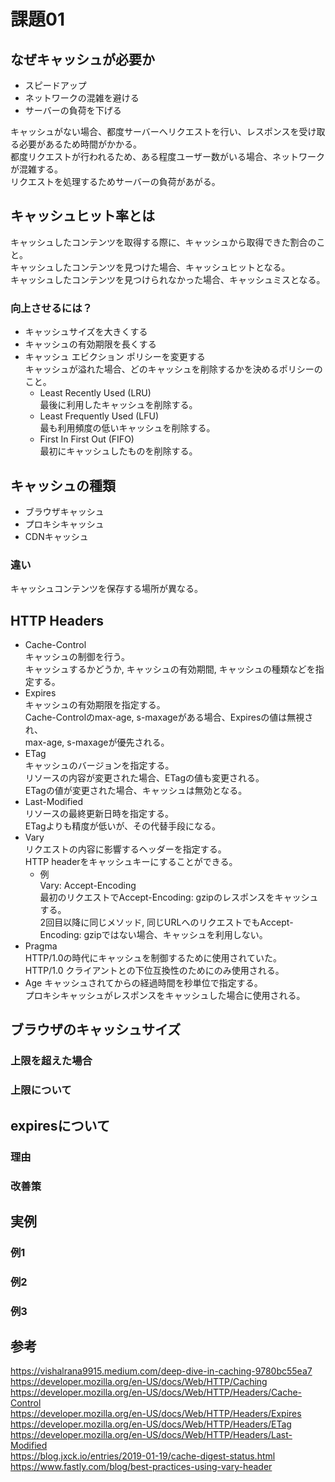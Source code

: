 # 課題01

## なぜキャッシュが必要か

- スピードアップ  
- ネットワークの混雑を避ける  
- サーバーの負荷を下げる  

キャッシュがない場合、都度サーバーへリクエストを行い、レスポンスを受け取る必要があるため時間がかかる。  
都度リクエストが行われるため、ある程度ユーザー数がいる場合、ネットワークが混雑する。  
リクエストを処理するためサーバーの負荷があがる。  

## キャッシュヒット率とは

キャッシュしたコンテンツを取得する際に、キャッシュから取得できた割合のこと。  
キャッシュしたコンテンツを見つけた場合、キャッシュヒットとなる。  
キャッシュしたコンテンツを見つけられなかった場合、キャッシュミスとなる。  

### 向上させるには？

- キャッシュサイズを大きくする  
- キャッシュの有効期限を長くする  
- キャッシュ エビクション ポリシーを変更する  
  キャッシュが溢れた場合、どのキャッシュを削除するかを決めるポリシーのこと。  
  - Least Recently Used (LRU)  
    最後に利用したキャッシュを削除する。  
  - Least Frequently Used (LFU)  
    最も利用頻度の低いキャッシュを削除する。  
  - First In First Out (FIFO)  
    最初にキャッシュしたものを削除する。  

## キャッシュの種類

- ブラウザキャッシュ  
- プロキシキャッシュ  
- CDNキャッシュ  

### 違い

キャッシュコンテンツを保存する場所が異なる。  

## HTTP Headers

- Cache-Control  
  キャッシュの制御を行う。  
  キャッシュするかどうか, キャッシュの有効期間, キャッシュの種類などを指定する。  
- Expires  
  キャッシュの有効期限を指定する。  
  Cache-Controlのmax-age, s-maxageがある場合、Expiresの値は無視され、  
  max-age, s-maxageが優先される。  
- ETag  
  キャッシュのバージョンを指定する。  
  リソースの内容が変更された場合、ETagの値も変更される。  
  ETagの値が変更された場合、キャッシュは無効となる。  
- Last-Modified  
  リソースの最終更新日時を指定する。  
  ETagよりも精度が低いが、その代替手段になる。  
- Vary  
  リクエストの内容に影響するヘッダーを指定する。  
  HTTP headerをキャッシュキーにすることができる。  
  - 例  
  Vary: Accept-Encoding  
  最初のリクエストでAccept-Encoding: gzipのレスポンスをキャッシュする。  
  2回目以降に同じメソッド, 同じURLへのリクエストでもAccept-Encoding: gzipではない場合、キャッシュを利用しない。  
- Pragma  
  HTTP/1.0の時代にキャッシュを制御するために使用されていた。  
  HTTP/1.0 クライアントとの下位互換性のためにのみ使用される。  
- Age
  キャッシュされてからの経過時間を秒単位で指定する。  
  プロキシキャッシュがレスポンスをキャッシュした場合に使用される。  

## ブラウザのキャッシュサイズ

### 上限を超えた場合

### 上限について

## expiresについて

### 理由

### 改善策

## 実例

### 例1

### 例2

### 例3

## 参考

<https://vishalrana9915.medium.com/deep-dive-in-caching-9780bc55ea7>  
<https://developer.mozilla.org/en-US/docs/Web/HTTP/Caching>  
<https://developer.mozilla.org/en-US/docs/Web/HTTP/Headers/Cache-Control>  
<https://developer.mozilla.org/en-US/docs/Web/HTTP/Headers/Expires>  
<https://developer.mozilla.org/en-US/docs/Web/HTTP/Headers/ETag>  
<https://developer.mozilla.org/en-US/docs/Web/HTTP/Headers/Last-Modified>  
<https://blog.jxck.io/entries/2019-01-19/cache-digest-status.html>  
<https://www.fastly.com/blog/best-practices-using-vary-header>  
